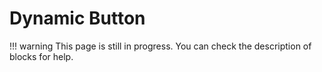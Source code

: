 # Dynamic Button

!!! warning
    This page is still in progress. You can check the description of blocks for help.
